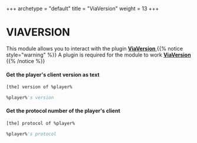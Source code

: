 +++
archetype = "default"
title = "ViaVersion"
weight = 13
+++
# VIAVERSION

This module allows you to interact with the plugin [**ViaVersion** <i class="fas fa-link"></i>](https://github.com/ViaVersion/ViaVersion)
{{% notice style="warning" %}}
A plugin is required for the module to work [**ViaVersion** <i class="fas fa-link"></i>](https://github.com/ViaVersion/ViaVersion)
{{% /notice %}}

#### Get the player's client version as text
```vb
[the] version of %player%
```
```vb
%player%'s version
```
#### Get the protocol number of the player's client
```vb
[the] protocol of %player%        
```
```vb
%player%'s protocol
```